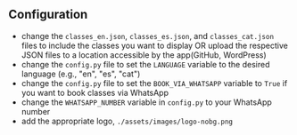 ## Configuration

- change the `classes_en.json`, `classes_es.json`, and `classes_cat.json` files to include the classes you want to display OR upload the respective JSON files to a location accessible by the app(GitHub, WordPress)
- change the `config.py` file to set the `LANGUAGE` variable to the desired language (e.g., "en", "es", "cat")
- change the `config.py` file to set the `BOOK_VIA_WHATSAPP` variable to `True` if you want to book classes via WhatsApp
- change the `WHATSAPP_NUMBER` variable in `config.py` to your WhatsApp number
- add the appropriate logo, `./assets/images/logo-nobg.png`
